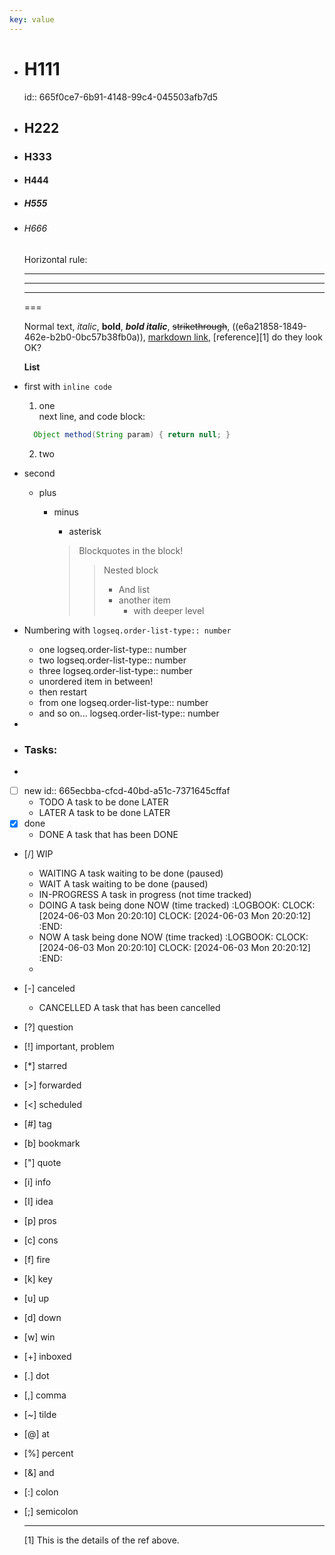 ```yaml
---
key: value
---
```


- # H111
  id:: 665f0ce7-6b91-4148-99c4-045503afb7d5
- ## H222
- ### H333
- #### H444
- ##### H555
- ###### H666
  
  Horizontal rule:
  
  ---
  ***
  ___
  ===
  
  Normal text, *italic*, **bold**, ***bold italic***, ~~strikethrough~~, ((e6a21858-1849-462e-b2b0-0bc57b38fb0a)), [markdown link](https://www.markdownguide.org/basic-syntax/#links "this is a tooltip/title of this link"), [reference][1] do they look OK?
  
  **List**
- first with `inline code`
  1. one  
    next line, and code block:
  ```java
    Object method(String param) { return null; }
  ```
  2. two
- second
  + plus
	- minus
	  * asterisk 
	  
	  > Blockquotes
	  > in the block!
	  > > Nested block
	  > > - And list
	  > > - another item
	  > > 	- with deeper level
- Numbering with `logseq.order-list-type:: number`
	- one
	  logseq.order-list-type:: number
	- two
	  logseq.order-list-type:: number
	- three
	  logseq.order-list-type:: number
	- unordered item in between!
	- then restart
	- from one
	  logseq.order-list-type:: number
	- and so on...
	  logseq.order-list-type:: number
-
- ### Tasks:
-
- [ ] new
  id:: 665ecbba-cfcd-40bd-a51c-7371645cffaf
	- TODO A task to be done LATER
	- LATER A task to be done LATER
- [x] done
	- DONE A task that has been DONE
- [/] WIP
	- WAITING A task waiting to be done (paused)
	- WAIT A task waiting to be done (paused)
	- IN-PROGRESS A task in progress (not time tracked)
	- DOING A task being done NOW (time tracked)
	  :LOGBOOK:
	  CLOCK: [2024-06-03 Mon 20:20:10]
	  CLOCK: [2024-06-03 Mon 20:20:12]
	  :END:
	- NOW A task being done NOW (time tracked)
	  :LOGBOOK:
	  CLOCK: [2024-06-03 Mon 20:20:10]
	  CLOCK: [2024-06-03 Mon 20:20:12]
	  :END:
	-
- [-] canceled
	- CANCELLED A task that has been cancelled
- [?] question
- [!] important, problem
- [*] starred
- [>] forwarded
- [<] scheduled
- [#] tag
- [b] bookmark
- ["] quote
- [i] info
- [I] idea
- [p] pros
- [c] cons
- [f] fire
- [k] key
- [u] up
- [d] down
- [w] win
- [+] inboxed
- [.] dot
- [,] comma
- [~] tilde
- [@] at
- [%] percent
- [&] and
- [:] colon
- [;] semicolon
  
  ---
  [1] This is the details of the ref above.